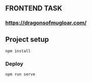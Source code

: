 
## FRONTEND TASK
### https://dragonsofmugloar.com/
## Project setup
```
npm install
```
### Deploy
```
npm run serve
```